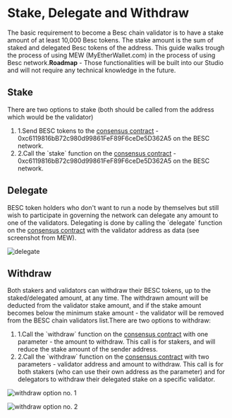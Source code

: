 # Stake, Delegate and Withdraw

The basic requirement to become a Besc chain validator is to have a stake amount of at least 10,000 Besc tokens. The stake amount is the sum of staked and delegated Besc tokens of the address. This guide walks trough the process of using MEW (MyEtherWallet.com) in the process of using Besc network.**Roadmap** - Those functionalities will be built into our Studio and will not require any technical knowledge in the future.

## Stake <a href="#stake" id="stake"></a>

There are two options to stake (both should be called from the address which would be the validator)

1. 1.Send BESC tokens to the [consensus contract](https://bescscan.io/address/0xc6119816bB72c980d99861FeF89F6ceDe5D362A5) - 0xc6119816bB72c980d99861FeF89F6ceDe5D362A5 on the BESC network.
2. 2.Call the \`stake\` function on the [consensus contract](https://bescscan.io/address/0xc6119816bB72c980d99861FeF89F6ceDe5D362A5) - 0xc6119816bB72c980d99861FeF89F6ceDe5D362A5 on the BESC network.

## Delegate <a href="#delegate" id="delegate"></a>

BESC token holders who don't want to run a node by themselves but still wish to participate in governing the network can delegate any amount to one of the validators. Delegating is done by calling the \`delegate\` function on the [consensus contract](https://bescscan.io/address/0xc6119816bB72c980d99861FeF89F6ceDe5D362A5) with the validator address as data (see screenshot from MEW).

![delegate](https://3886961007-files.gitbook.io/\~/files/v0/b/gitbook-x-prod.appspot.com/o/spaces%2F-MQROvzQPC4eD8u5AQhv%2Fuploads%2FfW2bi43f3TMgmwzi7wSZ%2Fimage.png?alt=media\&token=f30eb8a1-ff40-4f1e-9f73-89466ea2c83e)

## Withdraw <a href="#withdraw" id="withdraw"></a>

Both stakers and validators can withdraw their BESC tokens, up to the staked/delegated amount, at any time. The withdrawn amount will be deducted from the validator stake amount, and if the stake amount becomes below the minimum stake amount - the validator will be removed from the BESC chain validators list.There are two options to withdraw:

1. 1.Call the \`withdraw\` function on the [consensus contract](https://bescscan.io/address/0xc6119816bB72c980d99861FeF89F6ceDe5D362A5) with one parameter - the amount to withdraw. This call is for stakers, and will reduce the stake amount of the sender address.
2. 2.Call the \`withdraw\` function on the [consensus contract](https://bescscan.io/address/0xc6119816bB72c980d99861FeF89F6ceDe5D362A5) with two parameters - validator address and amount to withdraw. This call is for both stakers (who can use their own address as the parameter) and for delegators to withdraw their delegated stake on a specific validator.

![withdraw option no. 1](https://3886961007-files.gitbook.io/\~/files/v0/b/gitbook-x-prod.appspot.com/o/spaces%2F-MQROvzQPC4eD8u5AQhv%2Fuploads%2FyBpFV4W9N9vgpGyFEr76%2Fimage.png?alt=media\&token=0f715110-4b8d-4a35-81a6-93383d903f42)

![withdraw option no. 2](https://3886961007-files.gitbook.io/\~/files/v0/b/gitbook-x-prod.appspot.com/o/spaces%2F-MQROvzQPC4eD8u5AQhv%2Fuploads%2FTGmteQzEhEXuDVbibfVt%2Fimage.png?alt=media\&token=84a4f2a6-3c5e-41d7-b427-a845db9f82d2)
